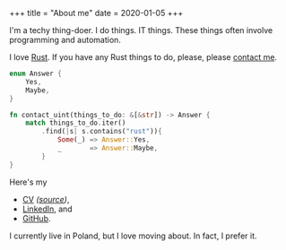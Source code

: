 +++
title = "About me"
date = 2020-01-05
+++

I'm a techy thing-doer. I do things. IT things. These things often involve
programming and automation.

I love [Rust](https://rust-lang.org/). If you have any Rust things to do,
please, please [contact me](mailto:uint@lavabit.com).

```rs
enum Answer {
    Yes,
    Maybe,
}

fn contact_uint(things_to_do: &[&str]) -> Answer {
    match things_to_do.iter()
        .find(|s| s.contains("rust")){
            Some(_) => Answer::Yes,
            _       => Answer::Maybe,
        }
}
```

Here's my
* [CV](https://github.com/uint/cv/releases/download/latest/cv.pdf) *([source](https://github.com/uint/cv))*,
* [LinkedIn](https://www.linkedin.com/in/tomasz-kurcz-a20828164/?lipi=urn%3Ali%3Apage%3Ad_flagship3_feed%3BI1xnMC0ISt%2BEICWr8fYapQ%3D%3D&licu=urn%3Ali%3Acontrol%3Ad_flagship3_feed-nav.settings_view_profile), and
* [GitHub](https://github.com/uint).

I currently live in Poland, but I love moving about. In fact, I prefer it.
